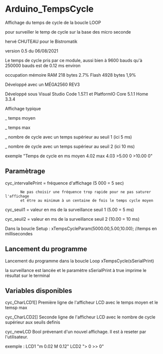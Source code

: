 # Arduino_TempsCycle
Affichage du temps de cycle de la boucle LOOP

pour surveiller le temp de cycle sur la base des micro seconde

hervé CHUTEAU pour le Bistromatik

version 0.5 du 06/08/2021

Le temps de cycle pris par ce module, aussi bien à 9600 bauds qu'à 250000 bauds est de 0.12 ms environ

 occupation mémoire    RAM 218 bytes 2.7%     Flash 4928 bytes 1,9%

Développé avec un MÉGA2560 REV3

Développé sous Visual Studio Code  1.57.1 et PlatformIO Core 5.1.1 Home 3.3.4

  
Affichage typique 

_ temps moyen

_ temps max

_ nombre de cycle avec un temps supérieur au seuil 1 (ici 5 ms)

_ nombre de cycle avec un temps supérieur au seuil 2 (ici 10 ms)


exemple "Temps de cycle en ms   moyen 4.02   max 4.03   >5.00 0   >10.00 0"
 
## Paramètrage ##

cyc_intervallePrint = fréquence d'affichage (5 000 = 5 sec)

           Ne pas choisir une fréquence trop rapide pour ne pas saturer l'affichage
           et être au minimum à un centaine de fois le temps cycle moyen

cyc_seuil1 = valeur en ms de la surveillance seuil 1 (5.00 = 5 ms)

cyc_seuil2 = valeur en ms de la surveillance seuil 2 (10.00 = 10 ms)

Dans la boucle Setup : xTempsCycleParam(5000.00,5.00,10.00); //temps en millisecondes


## Lancement du programme ##

Lancement du programme dans la boucle Loop xTempsCycle(sSerialPrint)

la surveillance est lancée et le paramètre sSerialPrint à true imprime le résultat sur le terminal

 
## Variables disponibles ##

cyc_CharLCD1[]   Première ligne de l'afficheur LCD  avec le temps moyen et le temsp max

cyc_CharLCD2[]   Seconde ligne de l'afficheur LCD  avec le nombre de cycle supérieur aux seuils definis

cyc_newLCD       Bool prévenant d'un nouvel affichage. Il est à reseter par l'utilisateur.

exemple :  LCD1 "m  0.02  M  0.12"   LCD2 ">     0 >>     0"
